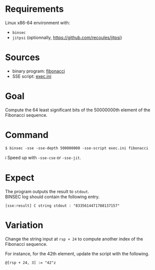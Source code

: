 # Requirements

Linux x86-64 environment with:
- `binsec`
- `jitpsi` (optionnally, https://github.com/recoules/jitpsi)

# Sources

- binary program:       [fibonacci](./fibonacci)
- SSE script:           [exec.ini](./exec.ini)

# Goal

Compute the 64 least significant bits of the 50000000th element of the Fibonacci sequence.

# Command

```console
$ binsec -sse -sse-depth 500000000 -sse-script exec.ini fibonacci
```
:information_source: Speed up with `-sse-cse` or `-sse-jit`.

# Expect

The program outputs the result to `stdout`.  
BINSEC log should contain the following entry.

```console
[sse:result] C string stdout : "8335614471788137157"
```

# Variation

Change the string input at `rsp + 24` to compute another index of the Fibonacci sequence.

For instance, for the 42th element, update the script with the following.
```
@[rsp + 24, 3] := "42"z
```
